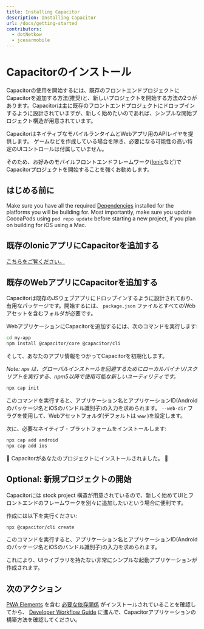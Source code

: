```yaml
---
title: Installing Capacitor
description: Installing Capacitor
url: /docs/getting-started
contributors:
  - dotNetkow
  - jcesarmobile
---
```


# Capacitorのインストール

<p class="intro">Capacitorの使用を開始するには、既存のフロントエンドプロジェクトにCapacitorを追加する方法(推奨)と、新しいプロジェクトを開始する方法の2つがあります。Capacitorは主に既存のフロントエンドプロジェクトにドロップインするように設計されていますが、新しく始めたいのであれば、シンプルな開始プロジェクト構造が用意されています。</p>

<p class="intro">CapacitorはネイティブなモバイルランタイムとWebアプリ用のAPIレイヤを提供します。
ゲームなどを作成している場合を除き、必要になる可能性の高い特定のUIコントロールは付属していません。</p>

<p class="intro">そのため、お好みのモバイルフロントエンドフレームワーク(<a href="https://ionicframework.com" target="_blank">Ionic</a>など)でCapacitorプロジェクトを開始することを強くお勧めします。</p>

## はじめる前に

Make sure you have all the required [Dependencies](/docs/getting-started/dependencies) installed for the platforms you will be building for. Most importantly,
make sure you update CocoaPods using `pod repo update` before starting a new project, if you plan on building for iOS using a Mac.

## 既存のIonicアプリにCapacitorを追加する

[こちらをご覧ください。](/docs/getting-started/with-ionic)

## 既存のWebアプリにCapacitorを追加する

Capacitorは既存のJSウェブアプリにドロップインするように設計されており、有用なパッケージです。開始するには、 `package.json` ファイルとすべてのWebアセットを含むフォルダが必要です。

WebアプリケーションにCapacitorを追加するには、次のコマンドを実行します:

```bash
cd my-app
npm install @capacitor/core @capacitor/cli
```

そして、あなたのアプリ情報をつかってCapacitorを初期化します。

*Note: `npx` は、グローバルインストールを回避するためにローカルバイナリ/スクリプトを実行する、npm5以降で使用可能な新しいユーティリティです。*

```bash
npx cap init
```

このコマンドを実行すると、アプリケーション名とアプリケーションID(Androidのパッケージ名とiOSのバンドル識別子)の入力を求められます。 `--web-dir` フラグを使用して、Webアセットフォルダ(デフォルトは `www` )を設定します。

次に、必要なネイティブ・プラットフォームをインストールします:

```bash
npx cap add android
npx cap add ios
```

🎉 Capacitorがあなたのプロジェクトにインストールされました。 🎉

## Optional: 新規プロジェクトの開始

Capacitorには stock project 構造が用意されているので、新しく始めてUIとフロントエンドのフレームワークを別々に追加したいという場合に便利です。

作成には以下を実行ください:

```bash
npx @capacitor/cli create
```

このコマンドを実行すると、アプリケーション名とアプリケーションID(Androidのパッケージ名とiOSのバンドル識別子)の入力を求められます。

これにより、UIライブラリを持たない非常にシンプルな起動アプリケーションが作成されます。

## 次のアクション

[PWA Elements](/docs/pwa-elements) を含む [必要な依存関係](/docs/getting-started/dependencies) がインストールされていることを確認してから、
[Developer Workflow Guide](/docs/basics/workflow) に進んで、Capacitorアプリケーションの構築方法を確認してください。

